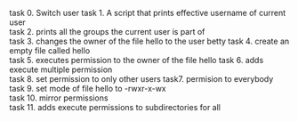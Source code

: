 task 0. Switch user
task 1. A script that prints effective username of current user  
task 2. prints all the groups the current user is part of  
task 3. changes the owner of the file hello to the user betty
task 4. create an empty file called hello  
task 5. executes permission to the owner of the file hello
task 6. adds execute multiple permission  
task 8. set permission to only other users
task7. permision to everybody  
task 9. set mode of file hello to -rwxr-x-wx  
task 10. mirror permissions  
task 11. adds execute permissions to subdirectories for all  

